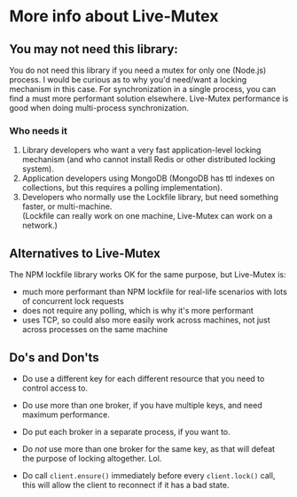 
# More info about Live-Mutex


## You may not need this library:

You do not need this library if you need a mutex for only one (Node.js) process. I would be curious as to why
you'd need/want a locking mechanism in this case. For synchronization in a single process, you can
find a must more performant solution elsewhere. Live-Mutex performance is good when doing multi-process
synchronization.

### Who needs it

1. Library developers who want a very fast application-level locking mechanism (and who cannot install Redis or other distributed locking system).<br>
2. Application developers using MongoDB (MongoDB has ttl indexes on collections, but this requires a polling implementation).<br>
3. Developers who normally use the Lockfile library, but need something faster, or multi-machine. <br> (Lockfile can really work on one machine, Live-Mutex can work on a network.)


## Alternatives to Live-Mutex

The NPM lockfile library works OK for the same purpose, but Live-Mutex is:

* much more performant than NPM lockfile for real-life scenarios with lots of concurrent lock requests
* does not require any polling, which is why it's more performant
* uses TCP, so could also more easily work across machines, not just across processes on the same machine


## Do's and Don'ts

* Do use a different key for each different resource that you need to control access to.

* Do use more than one broker, if you have multiple keys, and need maximum performance.

* Do put each broker in a separate process, if you want to.

* Do *not* use more than one broker for the same key, as that will defeat the purpose of locking altogether. Lol.

* Do call `client.ensure()` immediately before every `client.lock()` call, this will allow the client to reconnect if it has a bad state.